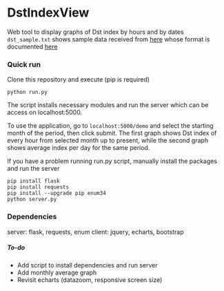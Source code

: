 # DstIndexView
Web tool to display graphs of Dst index by hours and by dates
`dst_sample.txt` shows sample data received from [here](http://wdc.kugi.kyoto-u.ac.jp/dst_realtime/) whose format is documented [here](http://wdc.kugi.kyoto-u.ac.jp/dstae/format/dstformat.html)


### Quick run
Clone this repository and execute (pip is required)
 ```
 python run.py
 ```
The script installs necessary modules and run the server which can be access on localhost:5000.

To use the application, go to `localhost:5000/demo` and select the starting month of the period, then click submit.
The first graph shows Dst index of every hour from selected month up to present, while the second graph shows average index per day for the same period.

If you have a problem running run.py script, manually install the packages and run the server

 ```
 pip install flask
 pip install requests
 pip install --upgrade pip enum34
 python server.py

```

### Dependencies
server: flask, requests, enum
client: jquery, echarts, bootstrap
 

##### To-do 
- Add script to install dependencies and run server
- Add monthly average graph
- Revisit echarts (datazoom, responsive screen size)
